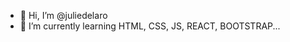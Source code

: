 - 👋 Hi, I’m @juliedelaro
- 🌱 I’m currently learning HTML, CSS, JS, REACT, BOOTSTRAP...

<!---
juliedelaro/juliedelaro is a ✨ special ✨ repository because its `README.md` (this file) appears on your GitHub profile.
You can click the Preview link to take a look at your changes.
--->
